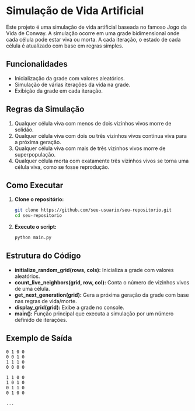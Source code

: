 # Simulação de Vida Artificial

Este projeto é uma simulação de vida artificial baseada no famoso Jogo da Vida de Conway. A simulação ocorre em uma grade bidimensional onde cada célula pode estar viva ou morta. A cada iteração, o estado de cada célula é atualizado com base em regras simples.

## Funcionalidades

- Inicialização da grade com valores aleatórios.
- Simulação de várias iterações da vida na grade.
- Exibição da grade em cada iteração.

## Regras da Simulação

1. Qualquer célula viva com menos de dois vizinhos vivos morre de solidão.
2. Qualquer célula viva com dois ou três vizinhos vivos continua viva para a próxima geração.
3. Qualquer célula viva com mais de três vizinhos vivos morre de superpopulação.
4. Qualquer célula morta com exatamente três vizinhos vivos se torna uma célula viva, como se fosse reprodução.

## Como Executar

1. **Clone o repositório:**
    ```bash
    git clone https://github.com/seu-usuario/seu-repositorio.git
    cd seu-repositorio
    ```

2. **Execute o script:**
    ```bash
    python main.py
    ```

## Estrutura do Código

- **initialize_random_grid(rows, cols):** Inicializa a grade com valores aleatórios.
- **count_live_neighbors(grid, row, col):** Conta o número de vizinhos vivos de uma célula.
- **get_next_generation(grid):** Gera a próxima geração da grade com base nas regras de vida/morte.
- **display_grid(grid):** Exibe a grade no console.
- **main():** Função principal que executa a simulação por um número definido de iterações.

## Exemplo de Saída

```plaintext
0 1 0 0
0 0 1 0
1 1 1 0
0 0 0 0

1 1 0 0
1 0 1 0
0 1 1 0
0 1 0 0

...
